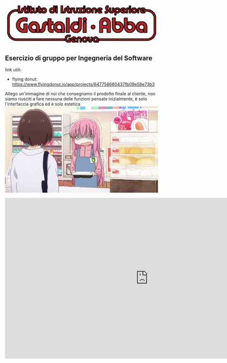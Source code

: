 <img src="HTML/header.png">

## Esercizio di gruppo per Ingegneria del Software

link utili: 
- flying donut: https://www.flyingdonut.io/app/projects/647758660437fb09e58e73b3 


Allego un'immagine di noi che consegnamo il prodotto finale al cliente, non siamo riusciti a fare nessuna delle funzioni pensate inizialmente, è solo l'interfaccia grafica ed è solo estetica
<img src="HTML/mzZ6Oe2.png">
<iframe width="942" height="530" src="https://www.youtube.com/embed/SDk1RA4g8CA" title="Guitar, Loneliness and Blue Planet" frameborder="0" allow="accelerometer; autoplay; clipboard-write; encrypted-media; gyroscope; picture-in-picture; web-share" allowfullscreen></iframe>
